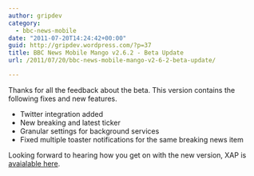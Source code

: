 ```yaml
---
author: gripdev
category:
  - bbc-news-mobile
date: "2011-07-20T14:24:42+00:00"
guid: http://gripdev.wordpress.com/?p=37
title: BBC News Mobile Mango v2.6.2 - Beta Update
url: /2011/07/20/bbc-news-mobile-mango-v2-6-2-beta-update/

---
```

Thanks for all the feedback about the beta. This version contains the following fixes and new features.

- Twitter integration added
- New breaking and latest ticker
- Granular settings for background services
- Fixed multiple toaster notifications for the same breaking news item

Looking forward to hearing how you get on with the new version, XAP is [avaialable here](https://skydrive.live.com/redir.aspx?cid=7e4ec81dd074b459&resid=7E4EC81DD074B459!115).
